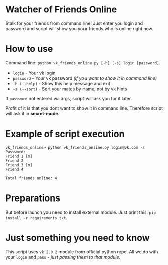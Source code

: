 # Watcher of Friends Online

Stalk for your friends from command line!
Just enter you login and password and script will show you your friends who is online right now.

# How to use
Command line:
`python vk_friends_online.py [-h] [-s] login [password]`.
 -	`login` - Your vk login
 -	`password` - Your vk password *(if you want to show it in command line)*
 -	`-h (--help)` -  Show this help message and exit
 -	`-s (--sort)` -  Sort your mates by name, not by vk hints

If `password` not entered via args, script will ask you for it later.

Profit of it is that you dont want to show it in command line. Therefore script will ask it in **secret-mode**.

# Example of script execution
```
vk_friends_online> python vk_friends_online.py login@vk.com -s
Password: 
Friend 1 [m]
Friend 2
Friend 3 [m]
Friend 4
--
Total friends online: 4 
```

# Preparations
But before launch you need to install external module. Just print this:
`pip install -r requirements.txt`.

# Just something you need to know
This script uses `vk 2.0.2` module from official python repo.
All we do with your `login` and `pass` - *just passing them to that module*.

